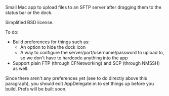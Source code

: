 Small Mac app to upload files to an SFTP server after dragging them to the status bar or the dock.

Simplified BSD license.

To do:
- Build preferences for things such as:
	- An option to hide the dock icon
	- A way to configure the server/port/username/password to upload to, so we don't have to hardcode anything into the app
- Support plain FTP (through CFNetworking) and SCP (through NMSSH) as well.

Since there aren't any preferences yet (see to do directly above this paragraph), you should edit AppDelegate.m to set things up before you build. Prefs will be built soon.